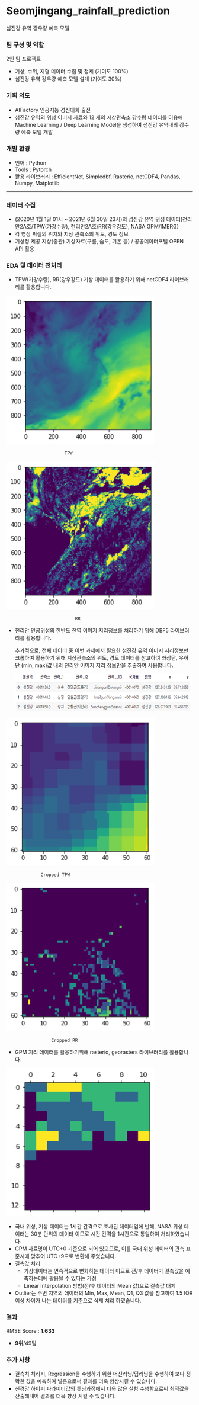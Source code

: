 # Seomjingang_rainfall_prediction
섬진강 유역 강우량 예측 모델

### 팀 구성 및 역할

2인 팀 프로젝트

- 기상, 수위, 지형 데이터 수집 및 정제 (기여도 100%)
- 섬진강 유역 강우량 예측 모델 설계 (기여도 30%)

### **기획 의도**

- AIFactory 인공지능 경진대회 출전
- 섬진강 유역의 위성 이미지 자료와 12 개의 지상관측소 강수량 데이터를 이용해 Machine Learning / Deep Learning Model을 생성하여 섬진강 유역내의 강수량 예측 모델 개발

### 개발 환경

- 언어 : Python
- Tools : Pytorch
- 활용 라이브러리 : EfficientNet, Simpledbf, Rasterio, netCDF4, Pandas, Numpy, Matplotlib

---

### **데이터 수집**

- (2020년 1월 1일 01시 ~ 2021년 6월 30일 23시)의 섬진강 유역 위성 데이터(천리안2A호/TPW(가강수량), 천리안2A호/RR(강우강도), NASA GPM/IMERG)
- 각 영상 픽셀의 위치와 지상 관측소의 위도, 경도 정보
- 기상청 제공 지상(종관) 기상자료(구름, 습도, 기온 등) / 공공데이터포털 OPEN API 활용

### EDA 및 데이터 전처리

- TPW(가강수량), RR(강우강도) 기상 데이터를 활용하기 위해 netCDF4 라이브러리를 활용합니다.

<img src="images/eda_tpw.png"  width="400" height="400">

                          TPW

<img src="images/eda_rr.png"  width="400" height="400">

                              RR

- 천리안 인공위성의 한반도 전역 이미지 지리정보를 처리하기 위해 DBF5 라이브러리를 활용합니다.
    
    추가적으로, 전체 데이터 중 이번 과제에서 필요한 섬진강 유역 이미지 지리정보만 크롭하여 활용하기 위해 지상관측소의 위도, 경도 데이터를 참고하여 좌상단, 우하단 (min, max)값 내의 천리안 이미지 지리 정보만을 추출하여 사용합니다. 
    
    <img src="images/eda_minmax.png"  width="1200" height="100">
    

<img src="images/cropped_tpw.png"  width="400" height="400">

                 Cropped TPW

<img src="images/cropped_rr.png"  width="400" height="400">

                     Cropped RR

- GPM 지리 데이터를 활용하기위해 rasterio, georasters 라이브러리를 활용합니다.

<img src="images/rasterio.png"  width="400" height="400">

- 국내 위성, 기상 데이터는 1시간 간격으로 조사된 데이터임에 반해, NASA 위성 데이터는 30분 단위의 데이터 이므로 시간 간격을 1시간으로 통일하여 처리하였습니다.
- GPM 자료명이 UTC+0 기준으로 되어 있으므로, 이를 국내 위성 데이터의 관측 표준시에 맞추어 UTC+9으로 변환해 주었습니다.
- 결측값 처리
    - 기상데이터는 연속적으로 변화하는 데이터 이므로 전/후 데이터가 결측값을 예측하는데에 활용될 수 있다는 가정
    - Linear Interpolation 방법(전/후 데이터의 Mean 값)으로 결측값 대체
- Outlier는 주변 지역의 데이터의 Min, Max, Mean, Q1, Q3 값을 참고하여 1.5 IQR 이상 차이가 나는 데이터를 기준으로 삭제 처리 하였습니다.

### 결과

RMSE Score : **1.633**

- **9위**/49팀

### 추가 사항

- 결측치 처리시, Regression을 수행하기 위한 머신러닝/딥러닝을 수행하여 보다 정확한 값을 예측하여 넣음으로써 결과를 더욱 향상시킬 수 있습니다.
- 신경망 하이퍼 파라미터값의 튜닝과정에서 더욱 많은 실험 수행함으로써 최적값을 산출해내어 결과를 더욱 향상 시킬 수 있습니다.
